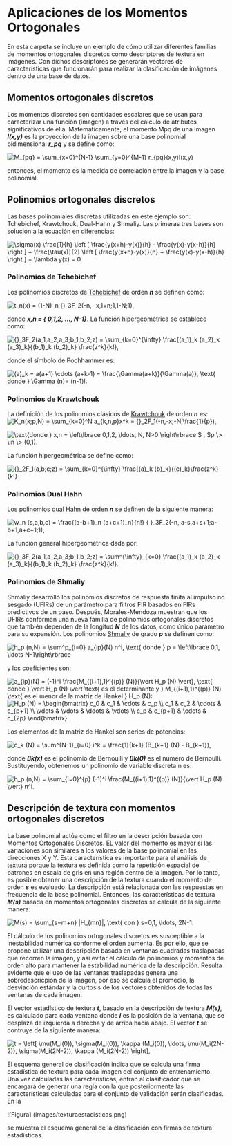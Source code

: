 # Aplicaciones de los Momentos Ortogonales
En esta carpeta se incluye un ejemplo de cómo utilizar diferentes familias de momentos ortogonales discretos como descriptores de textura en imágenes. Con dichos descriptores se generarán vectores de características que funcionarán para realizar la clasificación de imágenes dentro de una base de datos.

## Momentos ortogonales discretos
Los momentos discretos son cantidades escalares que se usan para caracterizar una función (imagen) a través del cálculo de atributos significativos de ella. Matemáticamente, el momento Mpq de una Imagen ***I(x,y)*** es la proyección de la imagen sobre una base polinomial bidimensional ***r_pq*** y se define como:

<img src="https://latex.codecogs.com/gif.latex?M_{pq}&space;=&space;\sum_{x=0}^{N-1}&space;\sum_{y=0}^{M-1}&space;r_{pq}(x,y)I(x,y)" title="M_{pq} = \sum_{x=0}^{N-1} \sum_{y=0}^{M-1} r_{pq}(x,y)I(x,y)" />

entonces, el momento es la medida de correlación entre la imagen y la base polinomial.

## Polinomios ortogonales discretos 
Las bases polinomiales discretas utilizadas en este ejemplo son: Tchebichef, Krawtchouk, Dual-Hahn y Shmaliy. Las primeras tres bases son solución a la ecuación en diferencias:

<img src="https://latex.codecogs.com/gif.latex?\sigma(x)&space;\frac{1}{h}&space;\left&space;[&space;\frac{y(x&plus;h)-y(x)}{h}&space;-&space;\frac{y(x)-y(x-h)}{h}&space;\right&space;]&space;&plus;&space;\frac{\tau(x)}{2}&space;\left&space;[&space;\frac{y(x&plus;h)-y(x)}{h}&space;&plus;&space;\frac{y(x)-y(x-h)}{h}&space;\right&space;]&space;&plus;&space;\lambda&space;y(x)&space;=&space;0" title="\sigma(x) \frac{1}{h} \left [ \frac{y(x+h)-y(x)}{h} - \frac{y(x)-y(x-h)}{h} \right ] + \frac{\tau(x)}{2} \left [ \frac{y(x+h)-y(x)}{h} + \frac{y(x)-y(x-h)}{h} \right ] + \lambda y(x) = 0" />

### Polinomios de Tchebichef
Los polinomios discretos de [Tchebichef](https://ieeexplore.ieee.org/document/1315694) de orden ***n*** se definen como:

<img src="https://latex.codecogs.com/gif.latex?t_n(x)&space;=&space;(1-N)_n&space;{}_3F_2(-n,&space;-x,1&plus;n;1,1-N;1)," title="t_n(x) = (1-N)_n {}_3F_2(-n, -x,1+n;1,1-N;1)," />

donde ***x,n = { 0,1,2, ..., N-1}***. La función hipergeométrica se establece como:

<img src="https://latex.codecogs.com/gif.latex?{}_3F_2(a_1,a_2,a_3;b_1,b_2;z)&space;=&space;\sum_{k=0}^{\infty}&space;\frac{(a_1)_k&space;(a_2)_k&space;(a_3)_k}{(b_1)_k&space;(b_2)_k}&space;\frac{z^k}{k!}," title="{}_3F_2(a_1,a_2,a_3;b_1,b_2;z) = \sum_{k=0}^{\infty} \frac{(a_1)_k (a_2)_k (a_3)_k}{(b_1)_k (b_2)_k} \frac{z^k}{k!}," /> 

donde el símbolo de Pochhammer es:

<img src="https://latex.codecogs.com/gif.latex?(a)_k&space;=&space;a(a&plus;1)&space;\cdots&space;(a&plus;k-1)&space;=&space;\frac{\Gamma(a&plus;k)}{\Gamma(a)},&space;\text{&space;donde&space;}&space;\Gamma&space;(n)=&space;(n-1)!." title="(a)_k = a(a+1) \cdots (a+k-1) = \frac{\Gamma(a+k)}{\Gamma(a)}, \text{ donde } \Gamma (n)= (n-1)!." />

### Polinomios de Krawtchouk
 La definición de los polinomios clásicos de [Krawtchouk](https://ieeexplore.ieee.org/document/1240103) de orden ***n*** es:
 <img src="https://latex.codecogs.com/gif.latex?K_n(x;p,N)&space;=&space;\sum_{k=0}^N&space;a_{k,n,p}x^k&space;=&space;{}_2F_1(-n,-x;-N;\frac{1}{p})," title="K_n(x;p,N) = \sum_{k=0}^N a_{k,n,p}x^k = {}_2F_1(-n,-x;-N;\frac{1}{p})," />

<img src="https://latex.codecogs.com/gif.latex?\text{donde&space;}&space;x,n&space;=&space;\left\lbrace&space;0,1,2,&space;\ldots,&space;N,&space;N>0&space;\right\rbrace&space;$&space;,&space;$p&space;\>&space;\in&space;\>&space;(0,1)." title="\text{donde } x,n = \left\lbrace 0,1,2, \ldots, N, N>0 \right\rbrace $ , $p \> \in \> (0,1)." />

La función hipergeométrica se define como:

<img src="https://latex.codecogs.com/gif.latex?{}_2F_1(a,b;c;z)&space;=&space;\sum_{k=0}^{\infty}&space;\frac{(a)_k&space;(b)_k}{(c)_k}\frac{z^k}{k!}" title="{}_2F_1(a,b;c;z) = \sum_{k=0}^{\infty} \frac{(a)_k (b)_k}{(c)_k}\frac{z^k}{k!}" />

### Polinomios Dual Hahn

Los polinomios [dual Hahn](https://www.sciencedirect.com/science/article/pii/S0167865507001341) de orden ***n*** se definen de la siguiente manera:

<img src="https://latex.codecogs.com/gif.latex?w_n&space;(s,a,b,c)&space;=&space;\frac{(a-b&plus;1)_n&space;(a&plus;c&plus;1)_n}{n!}&space;{&space;}_3F_2(-n,&space;a-s,a&plus;s&plus;1;a-b&plus;1,a&plus;c&plus;1;1)," title="w_n (s,a,b,c) = \frac{(a-b+1)_n (a+c+1)_n}{n!} { }_3F_2(-n, a-s,a+s+1;a-b+1,a+c+1;1)," />
 
 La función general hipergeométrica dada por:

<img src="https://latex.codecogs.com/gif.latex?{}_3F_2(a_1,a_2,a_3;b_1,b_2;z)&space;=&space;\sum^{\infty}_{k=0}&space;\frac{(a_1)_k&space;(a_2)_k&space;(a_3)_k}{(b_1)_k&space;(b_2)_k}&space;\frac{z^k}{k!}." title="{}_3F_2(a_1,a_2,a_3;b_1,b_2;z) = \sum^{\infty}_{k=0} \frac{(a_1)_k (a_2)_k (a_3)_k}{(b_1)_k (b_2)_k} \frac{z^k}{k!}." />

### Polinomios de Shmaliy

Shmaliy desarrolló los polinomios discretos de respuesta finita al impulso no sesgado (UFIRs) de un parámetro para filtros FIR basados en FIRs predictivos de un paso. Después, Morales-Mendoza muestran que los UFIRs conforman una nueva familia de polinomios ortogonales discretos que también dependen de la longitud ***N*** de los datos, como único parámetro para su expansión. 
Los polinomios [Shmaliy](https://www.sciencedirect.com/science/article/pii/S016516841300039X) de grado ***p*** se definen como:

<img src="https://latex.codecogs.com/gif.latex?h_p&space;(n,N)&space;=&space;\sum^p_{i=0}&space;a_{ip}(N)&space;n^i,&space;\text{&space;donde&space;}&space;p&space;=&space;\left\lbrace&space;0,1,&space;\ldots&space;N-1\right\rbrace" title="h_p (n,N) = \sum^p_{i=0} a_{ip}(N) n^i, \text{ donde } p = \left\lbrace 0,1, \ldots N-1\right\rbrace" />

y los coeficientes son:

<img src="https://latex.codecogs.com/gif.latex?a_{ip}(N)&space;=&space;(-1)^i&space;\frac{M_{(i&plus;1),1}^{(p)}&space;(N)}{\vert&space;H_p&space;(N)&space;\vert},&space;\text{&space;donde&space;}&space;\vert&space;H_p&space;(N)&space;\vert&space;\text{&space;es&space;el&space;determinante&space;y&space;}&space;M_{(i&plus;1),1}^{(p)}&space;(N)&space;\text{&space;es&space;el&space;menor&space;de&space;la&space;matriz&space;de&space;Hankel&space;}&space;H_p&space;(N)" title="a_{ip}(N) = (-1)^i \frac{M_{(i+1),1}^{(p)} (N)}{\vert H_p (N) \vert}, \text{ donde } \vert H_p (N) \vert \text{ es el determinante y } M_{(i+1),1}^{(p)} (N) \text{ es el menor de la matriz de Hankel } H_p (N):" /> 

<img src="https://latex.codecogs.com/gif.latex?H_p&space;(N)&space;=&space;\begin{bmatrix}&space;c_0&space;&&space;c_1&space;&&space;\cdots&space;&&space;c_p&space;\\&space;c_1&space;&&space;c_2&space;&&space;\cdots&space;&&space;c_{p&plus;1}&space;\\&space;\vdots&space;&&space;\vdots&space;&&space;\ddots&space;&&space;\vdots&space;\\&space;c_p&space;&&space;c_{p&plus;1}&space;&&space;\cdots&space;&&space;c_{2p}&space;\end{bmatrix}." title="H_p (N) = \begin{bmatrix} c_0 & c_1 & \cdots & c_p \\ c_1 & c_2 & \cdots & c_{p+1} \\ \vdots & \vdots & \ddots & \vdots \\ c_p & c_{p+1} & \cdots & c_{2p} \end{bmatrix}." />

Los elementos de la matriz de Hankel son series de potencias:

<img src="https://latex.codecogs.com/gif.latex?c_k&space;(N)&space;=&space;\sum^{N-1}_{i=0}&space;i^k&space;=&space;\frac{1}{k&plus;1}&space;(B_{k&plus;1}&space;(N)&space;-&space;B_{k&plus;1})," title="c_k (N) = \sum^{N-1}_{i=0} i^k = \frac{1}{k+1} (B_{k+1} (N) - B_{k+1})," />

donde ***Bk(x)*** es el polinomio de Bernoulli y ***Bk(0)*** es el número de Bernoulli. Sustituyendo, obtenemos un polinomio de variable discreta n es:

<img src="https://latex.codecogs.com/gif.latex?h_p&space;(n,N)&space;=&space;\sum_{i=0}^{p}&space;(-1)^i&space;\frac{M_{(i&plus;1),1}^{(p)}&space;(N)}{\vert&space;H_p&space;(N)&space;\vert}&space;n^i." title="h_p (n,N) = \sum_{i=0}^{p} (-1)^i \frac{M_{(i+1),1}^{(p)} (N)}{\vert H_p (N) \vert} n^i." />

## Descripción de textura con momentos ortogonales discretos

La base polinomial actúa como el filtro en la descripción basada con Momentos Ortogonales Discretos. EL valor del momento es mayor si las variaciones son similares a los valores de la base polinomial en las direcciones X y Y. Esta característica es importante para el análisis de textura porque la textura es definida como la repetición espacial de patrones en escala de gris en una región dentro de la imagen. Por lo tanto, es posible obtener una descripción de la textura cuando el momento de orden ***s*** es evaluado. La descripción está relacionada con las respuestas en frecuencia de la base polinomial. Entonces, las características de textura ***M(s)*** basada en momentos ortogonales discretos se calcula de la siguiente manera:

<img src="https://latex.codecogs.com/gif.latex?M(s)&space;=&space;\sum_{s=m&plus;n}&space;|H_{mn}|,&space;\text{&space;con&space;}&space;s=0,1,&space;\ldots,&space;2N-2." title="M(s) = \sum_{s=m+n} |H_{mn}|, \text{ con } s=0,1, \ldots, 2N-1." />

El cálculo de los polinomios ortogonales discretos es susceptible a la inestabilidad numérica conforme el orden aumenta. Es por ello, que se propone utilizar una descripción basada en ventanas cuadradas traslapadas que recorren la imagen, y así evitar el cálculo de polinomios y momentos de orden alto para mantener la estabilidad numérica de la descripción. Resulta evidente que el uso de las ventanas traslapadas genera una sobredescricpión de la imagen, por eso se calcula el promedio, la desviación estándar y la curtosis de los vectores obtenidos de todas las ventanas de cada imagen.

El vector estadístico de textura ***t***, basado en la descripción de textura ***M(s)***, es calculado para cada ventana donde ***i*** es la posición de la ventana, que se desplaza de izquierda a derecha y de arriba hacia abajo. El vector ***t*** se contruye de la siguiente manera:

<img src="https://latex.codecogs.com/gif.latex?t&space;=&space;\left[&space;\mu(M_i(0)),&space;\sigma(M_i(0)),&space;\kappa&space;(M_i(0)),&space;\ldots,&space;\mu(M_i(2N-2)),&space;\sigma(M_i(2N-2)),&space;\kappa&space;(M_i(2N-2))&space;\right]," title="t = \left[ \mu(M_i(0)), \sigma(M_i(0)), \kappa (M_i(0)), \ldots, \mu(M_i(2N-2)), \sigma(M_i(2N-2)), \kappa (M_i(2N-2)) \right]," />

El esquema general  de clasificación indica que se calcula una firma estadística de textura para cada imagen del conjunto de entrenamiento. Una vez calculadas las características, entran al clasificador que se encargará de generar una regla con la que posteriormente las características calculadas para el conjunto de validación serán clasificadas. En la 

![Figura] (images/texturaestadisticas.png) 

se muestra el esquema general de la clasificación con firmas de textura estadísticas. 
